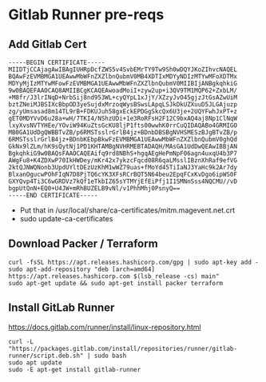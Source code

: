 # Gitlab Runner pre-reqs

## Add Gitlab Cert
```
-----BEGIN CERTIFICATE-----
MIIDTjCCAjagAwIBAgIUHRpDcfZWS5v4SvbEMrTY9Tw9Sh0wDQYJKoZIhvcNAQEL
BQAwFzEVMBMGA1UEAwwMbWFnZXZlbnQubmV0MB4XDTIxMDYyNDIzMTYwMFoXDTMx
MDYyMjIzMTYwMFowFzEVMBMGA1UEAwwMbWFnZXZlbnQubmV0MIIBIjANBgkqhkiG
9w0BAQEFAAOCAQ8AMIIBCgKCAQEAwoadMoiI+zyw2up+i3QV9TM1MQP62+ZxbLM/
+M8fr/J3lrINqD+NrbSij8nd953WL+cyQYpL1xJjY/XZzyJvO45gjzJtGsAZwUiM
bztZNeiMJBSIXcBbpOD3yeSujdxMrzoqWysBSwsLApqLSJkDkUZXuuD5JLGAjuzp
zg/yUmsasad8m14TL9rB+FDKUJuh58gxEckEPDGgSkcQx6U3je+2UQYFwhJxPT+z
gET0MDYVvD6u28a+wH/7TKI4/NShzUDi+1e3RoRFsH2F12C9bxAQ4aj8Np1ClNqW
lxyXvsNVTYHEe/YOviW94KuZtsGcKU8ljP1fts00wwhK0rrCuQIDAQABo4GRMIGO
MB0GA1UdDgQWBBTvZB/p6RMSTsslrGrlB4jz+BDnbDBSBgNVHSMESzBJgBTvZB/p
6RMSTsslrGrlB4jz+BDnbKEbpBkwFzEVMBMGA1UEAwwMbWFnZXZlbnQubmV0ghQd
GkNx9lZLm/hK9sQytNj1PD1KHTAMBgNVHRMEBTADAQH/MAsGA1UdDwQEAwIBBjAN
BgkqhkiG9w0BAQsFAAOCAQEAifq9rd8NBhS+hgqAEgHePmNpF06agn4uxqU4b3P7
AWgFu8+K4ZDXwP70IkHWDey/mKr42x7ykzcFqcd08R6qaLMsslIBznXhRaf9efVG
2ktQJNWQNonb3UpdUYltDEzUzKhM1wWZ79uas+fMoYd45TiIaNJ3YaHc9k2Ar7dy
BlxanOgucwPOhFIqN7D8PjTQ6cYK3XFsRCrBQT5N64beu2EpqFCxKvDgo6ipWS0F
GXYQvp4Ti3C6wGRDVz7kQf1eTkbIZ65sYTMYjEfEiPfj1I1SMNnSss4NQCMU//vD
bgpUtQnN+EQ0+U4JW+mRhBUZELB9vNl/v1PhhMhj0PsnyQ==
-----END CERTIFICATE-----
```
* Put that in /usr/local/share/ca-certificates/mitm.magevent.net.crt
* sudo update-ca-certificates

## Download Packer / Terraform

```
curl -fsSL https://apt.releases.hashicorp.com/gpg | sudo apt-key add -
sudo apt-add-repository "deb [arch=amd64] https://apt.releases.hashicorp.com $(lsb_release -cs) main"
sudo apt-get update && sudo apt-get install packer terraform
```

## Install GitLab Runner

https://docs.gitlab.com/runner/install/linux-repository.html
```
curl -L "https://packages.gitlab.com/install/repositories/runner/gitlab-runner/script.deb.sh" | sudo bash
sudo apt update
sudo -E apt-get install gitlab-runner
```

